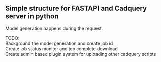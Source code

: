 ## Simple structure for FASTAPI and Cadquery server in python

Model generation happens during the request.

TODO:  
Background the model generation and create job id  
Create job status monitor and job complete download  
Create admin based plugin system for uploading other cadquery scripts  
